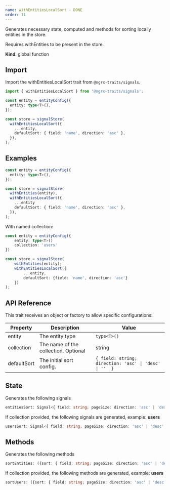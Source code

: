 ```yaml
---
name: withEntitiesLocalSort - DONE
order: 11
---
```


Generates necessary state, computed and methods for sorting locally entities in the store.

Requires withEntities to be present in the store.

**Kind**: global function

## Import

Import the withEntitiesLocalSort trait from `@ngrx-traits/signals`.

```ts
import { withEntitiesLocalSort } from '@ngrx-traits/signals';
```

```typescript
const entity = entityConfig({
  entity: type<T>(),
});

const store = signalStore(
  withEntitiesLocalSort({
    ...entity,
    defaultSort: { field: 'name', direction: 'asc' },
  }),
);
```

## Examples

```typescript
const entity = entityConfig({
  entity: type<T>(),
});

const store = signalStore(
  withEntities(entity),
  withEntitiesLocalSort({
    ...entity
    defaultSort: { field: 'name', direction: 'asc' },
  }),
);
```

With named collection:

```typescript
const entity = entityConfig({
    entity: type<T>()
    collection: 'users'
})

const store = signalStore(
    withEntities(entity);
    withEntitiesLocalSort({
        ...entity,
        defaultSort: {field: 'name', direction: 'asc'}
    })
);
```

## API Reference

This trait receives an object or factory to allow specific configurations:

| Property    | Description                          | Value                                                  |
| ----------- | ------------------------------------ | ------------------------------------------------------ |
| entity      | The entity type                      | `type<T>()`                                            |
| collection  | The name of the collection. Optional | string                                                 |
| defaultSort | The initial sort config.             | `{ field: string; direction: 'asc' \| 'desc' \| ''  }` |

## State

Generates the following signals

```typescript
entitiesSort: Signal<{ field: string; pageSize: direction: 'asc' | 'desc' | '' }>;
```

If collection provided, the following signals are generated, example: **users**

```typescript
usersSort: Signal<{ field: string; pageSize: direction: 'asc' | 'desc' | '' }>;
```

## Methods

Generates the following methods

```typescript
sortEntities: ({sort: { field: string; pageSize: direction: 'asc' | 'desc' | ''}}) => void;
```

If collection provided, the following methods are generated, example: **users**

```typescript
sortUsers: ({sort: { field: string; pageSize: direction: 'asc' | 'desc' | ''}}) => void;
```
